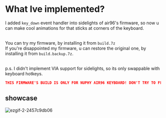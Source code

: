 # What Ive implemented?
I added `key_down` event handler into sidelights of air96's firmware, so now u can make cool animations for that sticks at corners of the keyboard.<br/><br/>

You can try my firmware, by installing it from `build.7z`<br/>
If you're disappointed my firmware, u can restore the original one, by installing it from `build.backup.7z`.<br/><br/>

p.s. I didn't implement VIA support for sidelights, so its only swappable with keyboard hotkeys. 

```json
THIS FIRMWARE'S BUILD IS ONLY FOR NUPHY AIR96 KEYBOARD! DON'T TRY TO FLASH IT, UNTIL YOU DON'T KNOW WHAT TO DO!
```

## showcase
![ezgif-2-2457c9db06](https://github.com/supchyan/qmk_firmware_nuphy_air96/assets/123704468/7644318a-b83f-407d-8e9b-07c354d164e3) <br/>

